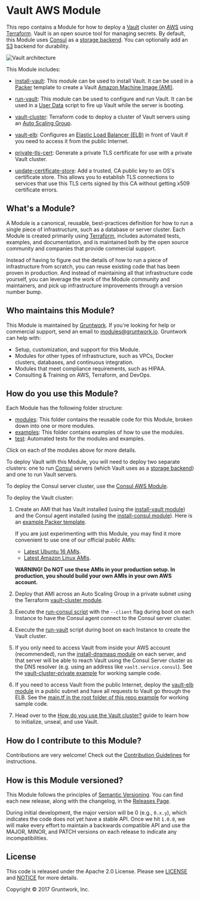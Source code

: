 # Vault AWS Module

This repo contains a Module for how to deploy a [Vault](https://www.vaultproject.io/) cluster on 
[AWS](https://aws.amazon.com/) using [Terraform](https://www.terraform.io/). Vault is an open source tool for managing
secrets. By default, this Module uses [Consul](https://www.consul.io) as a [storage 
backend](https://www.vaultproject.io/docs/configuration/storage/index.html). You can optionally add an [S3](https://aws.amazon.com/s3/) backend for durability.

![Vault architecture](https://github.com/hashicorp/terraform-aws-vault/blob/master/_docs/architecture.png?raw=true)

This Module includes:

* [install-vault](https://github.com/hashicorp/terraform-aws-vault/tree/master/modules/install-vault): This module can be used to install Vault. It can be used in a 
  [Packer](https://www.packer.io/) template to create a Vault 
  [Amazon Machine Image (AMI)](http://docs.aws.amazon.com/AWSEC2/latest/UserGuide/AMIs.html).

* [run-vault](https://github.com/hashicorp/terraform-aws-vault/tree/master/modules/run-vault): This module can be used to configure and run Vault. It can be used in a 
  [User Data](http://docs.aws.amazon.com/AWSEC2/latest/UserGuide/user-data.html#user-data-shell-scripts) 
  script to fire up Vault while the server is booting.

* [vault-cluster](https://github.com/hashicorp/terraform-aws-vault/tree/master/modules/vault-cluster): Terraform code to deploy a cluster of Vault servers using an [Auto Scaling 
  Group](https://aws.amazon.com/autoscaling/).
    
* [vault-elb](https://github.com/hashicorp/terraform-aws-vault/tree/master/modules/vault-elb): Configures an [Elastic Load Balancer 
  (ELB)](https://aws.amazon.com/elasticloadbalancing/classicloadbalancer/) in front of Vault if you need to access it
  from the public Internet.
   
* [private-tls-cert](https://github.com/hashicorp/terraform-aws-vault/tree/master/modules/private-tls-cert): Generate a private TLS certificate for use with a private Vault 
  cluster.
   
* [update-certificate-store](https://github.com/hashicorp/terraform-aws-vault/tree/master/modules/update-certificate-store): Add a trusted, CA public key to an OS's 
  certificate store. This allows you to establish TLS connections to services that use this TLS certs signed by this
  CA without getting x509 certificate errors.
   



## What's a Module?

A Module is a canonical, reusable, best-practices definition for how to run a single piece of infrastructure, such 
as a database or server cluster. Each Module is created primarily using [Terraform](https://www.terraform.io/), 
includes automated tests, examples, and documentation, and is maintained both by the open source community and 
companies that provide commercial support. 

Instead of having to figure out the details of how to run a piece of infrastructure from scratch, you can reuse 
existing code that has been proven in production. And instead of maintaining all that infrastructure code yourself, 
you can leverage the work of the Module community and maintainers, and pick up infrastructure improvements through
a version number bump.
 
 
 
## Who maintains this Module?

This Module is maintained by [Gruntwork](http://www.gruntwork.io/). If you're looking for help or commercial 
support, send an email to [modules@gruntwork.io](mailto:modules@gruntwork.io?Subject=Vault%20Module). 
Gruntwork can help with:

* Setup, customization, and support for this Module.
* Modules for other types of infrastructure, such as VPCs, Docker clusters, databases, and continuous integration.
* Modules that meet compliance requirements, such as HIPAA.
* Consulting & Training on AWS, Terraform, and DevOps.



## How do you use this Module?

Each Module has the following folder structure:

* [modules](https://github.com/hashicorp/terraform-aws-vault/tree/master/modules): This folder contains the reusable code for this Module, broken down into one or more modules.
* [examples](https://github.com/hashicorp/terraform-aws-vault/tree/master/examples): This folder contains examples of how to use the modules.
* [test](https://github.com/hashicorp/terraform-aws-vault/tree/master/test): Automated tests for the modules and examples.

Click on each of the modules above for more details.

To deploy Vault with this Module, you will need to deploy two separate clusters: one to run 
[Consul](https://www.consul.io/) servers (which Vault uses as a [storage 
backend](https://www.vaultproject.io/docs/configuration/storage/index.html)) and one to run Vault servers. 

To deploy the Consul server cluster, use the [Consul AWS Module](https://github.com/hashicorp/terraform-aws-consul). 

To deploy the Vault cluster:

1. Create an AMI that has Vault installed (using the [install-vault module](https://github.com/hashicorp/terraform-aws-vault/tree/master/modules/install-vault)) and the Consul
   agent installed (using the [install-consul 
   module](https://github.com/hashicorp/terraform-aws-consul/tree/master/modules/install-consul)). Here is an 
   [example Packer template](https://github.com/hashicorp/terraform-aws-vault/tree/master/examples/vault-consul-ami). 
   
   If you are just experimenting with this Module, you may find it more convenient to use one of our official public AMIs:
   - [Latest Ubuntu 16 AMIs](https://github.com/hashicorp/terraform-aws-vault/tree/master/_docs/ubuntu16-ami-list.md).
   - [Latest Amazon Linux AMIs](https://github.com/hashicorp/terraform-aws-vault/tree/master/_docs/amazon-linux-ami-list.md).
   
   **WARNING! Do NOT use these AMIs in your production setup. In production, you should build your own AMIs in your 
     own AWS account.**

1. Deploy that AMI across an Auto Scaling Group in a private subnet using the Terraform [vault-cluster 
   module](https://github.com/hashicorp/terraform-aws-vault/tree/master/modules/vault-cluster). 

1. Execute the [run-consul script](https://github.com/hashicorp/terraform-aws-consul/tree/master/modules/run-consul)
   with the `--client` flag during boot on each Instance to have the Consul agent connect to the Consul server cluster. 

1. Execute the [run-vault](https://github.com/hashicorp/terraform-aws-vault/tree/master/modules/run-vault) script during boot on each Instance to create the Vault cluster. 

1. If you only need to access Vault from inside your AWS account (recommended), run the [install-dnsmasq 
   module](https://github.com/hashicorp/terraform-aws-consul/tree/master/modules/install-dnsmasq) on each server, and 
   that server will be able to reach Vault using the Consul Server cluster as the DNS resolver (e.g. using an address 
   like `vault.service.consul`). See the [vault-cluster-private example](https://github.com/hashicorp/terraform-aws-vault/tree/master/examples/vault-cluster-private) for working 
   sample code.

1. If you need to access Vault from the public Internet, deploy the [vault-elb module](https://github.com/hashicorp/terraform-aws-vault/tree/master/modules/vault-elb) in a public 
   subnet and have all requests to Vault go through the ELB. See the [main.tf in the root folder of this repo 
   example](https://github.com/hashicorp/terraform-aws-vault/blob/master/main.tf) for working sample code.

1. Head over to the [How do you use the Vault cluster?](https://github.com/hashicorp/terraform-aws-vault/tree/master/modules/vault-cluster#how-do-you-use-the-vault-cluster) guide
   to learn how to initialize, unseal, and use Vault.

 
 



## How do I contribute to this Module?

Contributions are very welcome! Check out the [Contribution Guidelines](https://github.com/hashicorp/terraform-aws-vault/tree/master/CONTRIBUTING.md) for instructions.



## How is this Module versioned?

This Module follows the principles of [Semantic Versioning](http://semver.org/). You can find each new release, 
along with the changelog, in the [Releases Page](../../releases). 

During initial development, the major version will be 0 (e.g., `0.x.y`), which indicates the code does not yet have a 
stable API. Once we hit `1.0.0`, we will make every effort to maintain a backwards compatible API and use the MAJOR, 
MINOR, and PATCH versions on each release to indicate any incompatibilities. 



## License

This code is released under the Apache 2.0 License. Please see [LICENSE](https://github.com/hashicorp/terraform-aws-vault/tree/master/LICENSE) and [NOTICE](https://github.com/hashicorp/terraform-aws-vault/tree/master/NOTICE) for more 
details.

Copyright &copy; 2017 Gruntwork, Inc.
